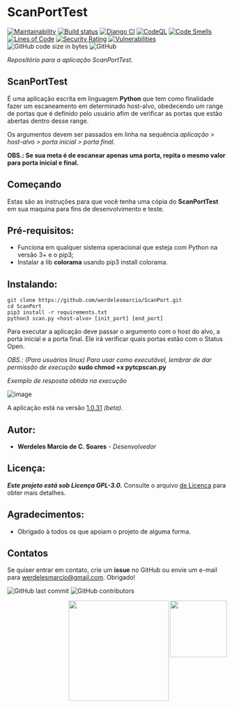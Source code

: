 # ScanPortTest

[![Maintainability](https://api.codeclimate.com/v1/badges/05b6e4d246c1227567d9/maintainability)](https://codeclimate.com/github/werdelesmarcio/ScanPort/maintainability) 
[![Build status](https://ci.appveyor.com/api/projects/status/3g3behook0t51ehd?svg=true)](https://ci.appveyor.com/project/werdelesmarcio/scanport) 
[![Django CI](https://github.com/werdelesmarcio/ScanPort/actions/workflows/django.yml/badge.svg?branch=main)](https://github.com/werdelesmarcio/ScanPort/actions/workflows/django.yml)
[![CodeQL](https://github.com/werdelesmarcio/ScanPort/actions/workflows/codeql-analysis.yml/badge.svg)](https://github.com/werdelesmarcio/ScanPort/actions/workflows/codeql-analysis.yml)
[![Code Smells](https://sonarcloud.io/api/project_badges/measure?project=werdelesmarcio_ScanPort&metric=code_smells)](https://sonarcloud.io/summary/new_code?id=werdelesmarcio_ScanPort)
[![Lines of Code](https://sonarcloud.io/api/project_badges/measure?project=werdelesmarcio_ScanPort&metric=ncloc)](https://sonarcloud.io/summary/new_code?id=werdelesmarcio_ScanPort)
[![Security Rating](https://sonarcloud.io/api/project_badges/measure?project=werdelesmarcio_ScanPort&metric=security_rating)](https://sonarcloud.io/summary/new_code?id=werdelesmarcio_ScanPort)
[![Vulnerabilities](https://sonarcloud.io/api/project_badges/measure?project=werdelesmarcio_ScanPort&metric=vulnerabilities)](https://sonarcloud.io/summary/new_code?id=werdelesmarcio_ScanPort)
<img alt="GitHub code size in bytes" src="https://img.shields.io/github/languages/code-size/werdelesmarcio/ScanPort"> 
<img alt="GitHub" src="https://img.shields.io/github/license/werdelesmarcio/ScanPort"> 

_Repositório para a aplicação ScanPortTest._

## ScanPortTest
É uma aplicação escrita em linguagem **Python** que tem como finalidade fazer um escaneamento
em determinado host-alvo, obedecendo um range de portas que é definido pelo usuário afim de
verificar as portas que estão abertas dentro desse range.

Os argumentos devem ser passados em linha na sequência _aplicação > host-alvo > porta inicial > porta final._

**OBS.: Se sua meta é de escanear apenas uma porta, repita o mesmo valor para porta inicial e final.**

## Começando
Estas são as instruções para que você tenha uma cópia do **ScanPortTest** em sua maquina para fins 
de desenvolvimento e teste.

## Pré-requisitos:
* Funciona em qualquer sistema operacional que esteja com Python na versão 3+ e o pip3;
* Instalar a lib **colorama** usando pip3 install colorama.

## Instalando:
```
git clone https://github.com/werdelesmarcio/ScanPort.git
cd ScanPort
pip3 install -r requirements.txt
python3 scan.py <host-alvo> [init_port] [end_port]
```

Para executar a aplicação deve passar o argumento com o host do alvo, a porta inicial
e a porta final. Ele irá verificar quais portas estão com o Status Open.

_OBS.: (Para usuários linux) Para usar como executável, lembrar de dar permissão de execução_
**sudo chmod +x pytcpscan.py**

_Exemplo de resposta obtida na execução_

![image](https://user-images.githubusercontent.com/36682515/156466595-4924da5e-6071-4fdc-be8c-fe8caebf2a8c.png)

A aplicação está na versão [1.0.31](https://github.com/werdelesmarcio/ScanPort/releases/tag/1.0.31) _(beta)_. 

## Autor:
* **Werdeles Marcio de C. Soares** - _Desenvolvedor_

## Licença: 
***Este projeto está sob Licença GPL-3.0.***
Consulte o arquivo [de Licença](https://github.com/werdelesmarcio/ScanPort/blob/main/LICENSE) para obter mais detalhes.

## Agradecimentos:
* Obrigado à todos os que apoiam o projeto de alguma forma.

## Contatos
Se quiser entrar em contato, crie um **issue** no GitHub ou envie um e-mail para werdelesmarcio@gmail.com. Obrigado!

<img alt="GitHub last commit" src="https://img.shields.io/github/last-commit/werdelesmarcio/ScanPort?style=for-the-badge">   <img alt="GitHub contributors" src="https://img.shields.io/github/contributors/werdelesmarcio/ScanPort?style=for-the-badge">

<img src = "https://www.seekpng.com/png/full/70-701896_python-transparent-background-graphic-design.png?raw=true" width =130 align="Right">
<img src = "https://br.pillbanana.com/wp-content/uploads/2018/07/gpl_generalpubliclicense_logo.png?raw=true" width =230 align="Right">
